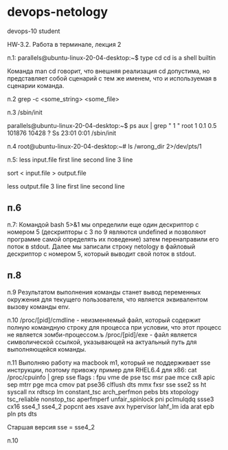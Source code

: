 # devops-netology
devops-10 student

HW-3.2. Работа в терминале, лекция 2

п.1:
parallels@ubuntu-linux-20-04-desktop:~$ type cd
cd is a shell builtin

Команда man cd говорит, что внешняя реализация cd допустима, но представляет собой сценарий с тем же именем, что и используемая в сценарии команда.

п.2
grep -c <some_string> <some_file>

п.3
/sbin/init

parallels@ubuntu-linux-20-04-desktop:~$ ps aux | grep " 1 "
root           1  0.1  0.5 101876 10428 ?        Ss   23:01   0:01 /sbin/init

п.4
root@ubuntu-linux-20-04-desktop:~# ls /wrong_dir 2>/dev/pts/1

п.5:
less input.file
first line
second line
3 line

sort < input.file > output.file

less output.file
3 line
first line
second line

п.6
-----------------------------------------------------------------------------------

п.7:
Командой bash 5>&1 мы определили еще один дескриптор с номером 5 (дескрипторы с 3 по 9 являются undefined и позволяют программе самой определять их поведение) затем перенаправили его поток в stdout.
Далее мы записали строку netology в файловый дескриптор с номером 5, который выводит свой поток в stdout.

п.8
-------------------------------------------------------------------------------------

п.9
Результатом выполнения команды станет вывод переменных окружения для текущего пользователя, что является эквивалентом вызову команды env.

п.10
/proc/[pid]/cmdline - неизменяемый файл, который содержит полную командную строку для процесса при условии, что этот процесс не является зомби-процессом.ъ
/proc/[pid]/exe - файл является символической ссылкой, указывающей на актуальный путь для выполняющейся команды.

п.11
Выполняю работу на macbook m1, который не поддерживает sse инструкции, поэтому привожу пример для RHEL6.4 для x86:
cat /proc/cpuinfo | grep sse
flags           : fpu vme de pse tsc msr pae mce cx8 apic sep mtrr pge mca cmov pat pse36 clflush dts mmx fxsr sse sse2 ss ht syscall nx rdtscp lm constant_tsc arch_perfmon pebs bts xtopology tsc_reliable nonstop_tsc aperfmperf unfair_spinlock pni pclmulqdq ssse3 cx16 sse4_1 sse4_2 popcnt aes xsave avx hypervisor lahf_lm ida arat epb pln pts dts

Старшая версия sse = sse4_2



п.10
